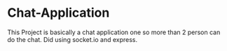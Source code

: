 # Chat-Application
This Project is basically a chat application one so more than 2 person can do the chat. Did using socket.io and express.
